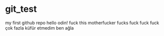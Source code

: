 # git_test
my first github repo
hello odin!
fuck this motherfucker fucks
fuck fuck fuck
çok fazla küfür etmedim ben
ağla
